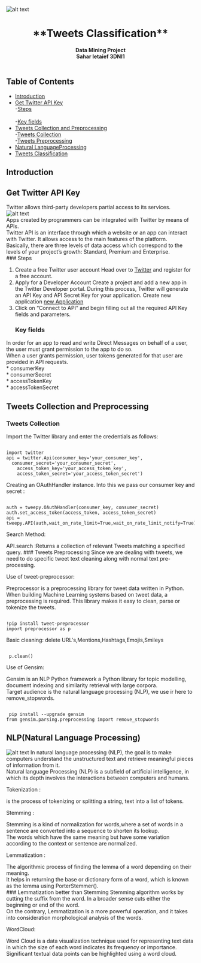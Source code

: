 ![alt text](https://media-exp1.licdn.com/dms/image/C4D0BAQGLbtKq3h4rnA/company-logo_200_200/0/1550065127463?e=2159024400&v=beta&t=L-UwZzZr5SPPC-Rr9PTSpD7UgAVJ5gjb5gFiaNwaWNE) 
<h1 align="center">**Tweets Classification**</h1>

<div align="center">
  <strong>Data Mining Project</strong>
</div>
<div align="center">
  <strong>Sahar letaief 3DNI1</strong>
</div>

<br />

## Table of Contents
- [Introduction](#Introduction)
- [Get Twitter API Key](#GetTwitterAPIKey)<br>
	-[Steps](#Steps)<br>	
	-[Key fields](#Keyfields)<br>
- [Tweets Collection and Preprocessing](#TweetsCollectionandPreprocessing)<br>
	-[Tweets Collection](#TweetsCollection)<br>
	-[Tweets Preprocessing](#TweetsPreprocessing)<br>
- [Natural LanguageProcessing](#NaturalLanguageProcessing)<br>
- [Tweets Classification](#TweetsClassification)<br>



## Introduction


## Get Twitter API Key
Twitter allows third-party developers partial access to its services.<br> ![alt text](https://cdn0.iconfinder.com/data/icons/twitter-ui-flat/48/Twitter_UI-02-512.png)<br>Apps created by programmers can be integrated with Twitter by means of APIs.<br>
Twitter API is an interface through which a website or an app can interact with Twitter. It allows access to the main features of the platform.<br>
Basically, there are three levels of data access which correspond to the levels of your project’s growth: Standard, Premium and Enterprise.<br> 
	### Steps
1. Create a free Twitter user account
Head over to  [Twitter](https://twitter.com) and register for a free account.
2. Apply for a Developer Account 
Create a project and add a new app in the Twitter Developer portal. 
During this process, Twitter will generate an API Key and API Secret Key for your application.
Create new application [new Application](https://dev.twitter.com/apps/new)
3. Click on “Connect to API” and begin filling out all the required API Key fields and parameters.
	### Key fields
In order for an app to read and write Direct Messages on behalf of a user, the user must grant permission to the app to do so.<br> When a user grants permission, user tokens generated for that user are provided in API requests.<br>	
	  * consumerKey<br>
	  * consumerSecret<br>
	  * accessTokenKey<br>
	  * accessTokenSecret<br>
## Tweets Collection and Preprocessing
   ### Tweets Collection
<p>Import the Twitter library and enter the credentials as follows:</p>
<pre style="padding-top: 0;" tabindex="0"><code style="padding-top: 0;">
import twitter
api = twitter.Api(consumer_key='your_consumer_key',
  consumer_secret='your_consumer_secret',
    access_token_key='your_access_token_key',
    access_token_secret='your_access_token_secret')
</code></pre>
<p>Creating an OAuthHandler instance. Into this we pass our consumer key and secret :</p>
<pre style="padding-top: 0;" tabindex="0"><code style="padding-top: 0;">
auth = tweepy.OAuthHandler(consumer_key, consumer_secret)
auth.set_access_token(access_token, access_token_secret)
api = tweepy.API(auth,wait_on_rate_limit=True,wait_on_rate_limit_notify=True)
</code></pre>
<p>Search Method:</p>
	API.search :Returns a collection of relevant Tweets matching a specified query.
   ### Tweets Preprocessing
Since we are dealing with tweets, we need to do specific tweet text cleaning along with normal text pre-processing. 
<p>Use of tweet-preprocessor:</p>	
Preprocessor is a preprocessing library for tweet data written in Python.<br>When building Machine Learning systems based on tweet data, a preprocessing is required. 
This library makes it easy to clean, parse or tokenize the tweets.

<pre style="padding-top: 0;" tabindex="0"><code style="padding-top: 0;">
!pip install tweet-preprocessor
import preprocessor as p
</code></pre>
Basic cleaning: delete URL's,Mentions,Hashtags,Emojis,Smileys
<pre style="padding-top: 0;" tabindex="0"><code style="padding-top: 0;">
 p.clean()
</code></pre> 
<p>Use of Gensim:</p>
Gensim is an NLP Python framework a Python library for topic modelling, document indexing and similarity retrieval with large corpora. <br>
Target audience is the natural language processing (NLP), we use ir here to remove_stopwords.
<pre style="padding-top: 0;" tabindex="0"><code style="padding-top: 0;">
 pip install --upgrade gensim
from gensim.parsing.preprocessing import remove_stopwords
</code></pre>

## NLP(Natural Language Processing)
![alt text](https://canopylab.com/wp-content/uploads/2019/11/shutterstock_1455391502-2.jpg)
In natural language processing (NLP), the goal is to make computers understand the unstructured text and retrieve meaningful pieces
of information from it. <br>Natural language Processing (NLP) 
is a subfield of artificial intelligence, in which its depth involves the interactions between computers and humans. <br>
<p>Tokenization : </p> is the process of tokenizing or splitting a string, text into a list of tokens.
<p>Stemming :</p> Stemming is a kind of normalization for words,where a set of words in a sentence are converted into a sequence to shorten its lookup. <br>
The words which have the same meaning but have some variation according to the context or sentence are normalized.
<p>Lemmatization :</p> The algorithmic process of finding the lemma of a word depending on their meaning.<br>
It helps in returning the base or dictionary form of a word, which is known as the lemma using PorterStemmer().<br>
	### Lemmatization better than Stemming
Stemming algorithm works by cutting the suffix from the word. In a broader sense cuts either the beginning or end of the word.<br>
On the contrary, Lemmatization is a more powerful operation, and it takes into consideration morphological analysis of the words.
<p>WordCloud:</p> Word Cloud is a data visualization technique used for representing text data in which the size of each word indicates its frequency or importance.<br>
Significant textual data points can be highlighted using a word cloud.
